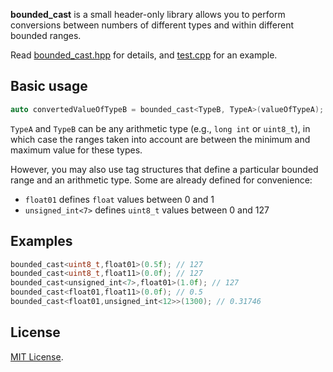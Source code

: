 **bounded_cast** is a small header-only library allows you to perform conversions between numbers of different types and within different bounded ranges.

Read [bounded_cast.hpp](bounded_cast.hpp) for details, and [test.cpp](test.cpp) for an example.

## Basic usage

```c++
auto convertedValueOfTypeB = bounded_cast<TypeB, TypeA>(valueOfTypeA);
```

`TypeA` and `TypeB` can be any arithmetic type (e.g., `long int` or `uint8_t`), in which case the ranges taken into account are between the minimum and maximum value for these types.

However, you may also use tag structures that define a particular bounded range and an arithmetic type.
Some are already defined for convenience:

 - `float01` defines `float` values between 0 and 1
 - `unsigned_int<7>` defines `uint8_t` values between 0 and 127

## Examples

```c++
bounded_cast<uint8_t,float01>(0.5f); // 127
bounded_cast<uint8_t,float11>(0.0f); // 127
bounded_cast<unsigned_int<7>,float01>(1.0f); // 127
bounded_cast<float01,float11>(0.0f); // 0.5
bounded_cast<float01,unsigned_int<12>>(1300); // 0.31746
```

## License

[MIT License](LICENSE.md).
